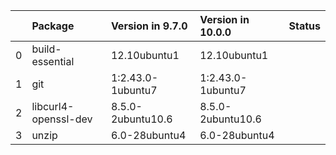 <!-- markdown-link-check-disable -->

|    | Package              | Version in 9.7.0   | Version in 10.0.0   | Status   |
|---:|:---------------------|:-------------------|:--------------------|:---------|
|  0 | build-essential      | 12.10ubuntu1       | 12.10ubuntu1        |          |
|  1 | git                  | 1:2.43.0-1ubuntu7  | 1:2.43.0-1ubuntu7   |          |
|  2 | libcurl4-openssl-dev | 8.5.0-2ubuntu10.6  | 8.5.0-2ubuntu10.6   |          |
|  3 | unzip                | 6.0-28ubuntu4      | 6.0-28ubuntu4       |          |